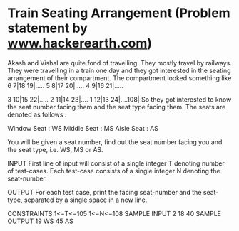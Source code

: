 # Train Seating Arrangement (Problem statement by www.hackerearth.com)
Akash and Vishal are quite fond of travelling. They mostly travel by railways. They were travelling in a train one day and they got interested in the seating arrangement of their compartment. The compartment looked something like 
6	 7|18	19|.....
5	 8|17	20|.....
4	 9|16	21|.....

3	10|15	22|.....
2	11|14	23|....
1	12|13	24|....108|
So they got interested to know the seat number facing them and the seat type facing them. The seats are denoted as follows : 

Window Seat : WS
Middle Seat : MS
Aisle Seat : AS

You will be given a seat number, find out the seat number facing you and the seat type, i.e. WS, MS or AS.

INPUT
First line of input will consist of a single integer T denoting number of test-cases. Each test-case consists of a single integer N denoting the seat-number.

OUTPUT
For each test case, print the facing seat-number and the seat-type, separated by a single space in a new line.

CONSTRAINTS
1<=T<=105
1<=N<=108
SAMPLE INPUT 
2
18
40
SAMPLE OUTPUT 
19 WS
45 AS
